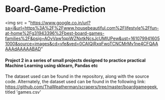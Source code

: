# Board-Game-Prediction

<img src = "https://www.google.co.in/url?sa=i&url=https%3A%2F%2Fwww.housebeautiful.com%2Flifestyle%2Ffun-at-home%2Fg31943396%2Fbest-board-games-families%2F&psig=AOvVaw1qpiWZNxtkNcsJcUMIUPew&ust=1610799416051000&source=images&cd=vfe&ved=0CAIQjRxqFwoTCNCMrMv1ne4CFQAAAAAdAAAAABAD"



#### Project 2 in a series of small projects designed to practice practical Machine Learning using sklearn, Pandas etc

The dataset used can be found in the repository, along with the source code. 
Alternately, the dataset used can be found in the following link: <a>https://github.com/ThaWeatherman/scrapers/tree/master/boardgamegeek</a>, titled 'games.csv'
